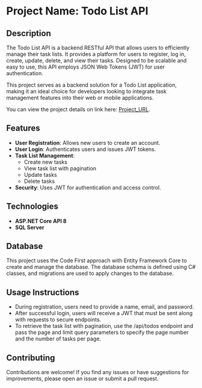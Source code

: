 # Project Name: Todo List API

## Description  
The Todo List API is a backend RESTful API that allows users to efficiently manage their task lists. It provides a platform for users to register, log in, create, update, delete, and view their tasks. Designed to be scalable and easy to use, this API employs JSON Web Tokens (JWT) for user authentication.

This project serves as a backend solution for a Todo List application, making it an ideal choice for developers looking to integrate task management features into their web or mobile applications.  

You can view the project details on link here: [Project_URL](https://roadmap.sh/projects/todo-list-api). 

## Features  
- **User Registration**: Allows new users to create an account.  
- **User Login**: Authenticates users and issues JWT tokens.  
- **Task List Management**:  
  - Create new tasks  
  - View task list with pagination
  - Update tasks  
  - Delete tasks
- **Security**: Uses JWT for authentication and access control.  

## Technologies  
- **ASP.NET Core API 8**
- **SQL Server**

## Database  
This project uses the Code First approach with Entity Framework Core to create and manage the database. The database schema is defined using C# classes, and migrations are used to apply changes to the database.  

## Usage Instructions
- During registration, users need to provide a name, email, and password.
- After successful login, users will receive a JWT that must be sent along with requests to secure endpoints.
- To retrieve the task list with pagination, use the /api/todos endpoint and pass the page and limit query parameters to specify the page number and the number of tasks per page.

## Contributing
Contributions are welcome! If you find any issues or have suggestions for improvements, please open an issue or submit a pull request.
